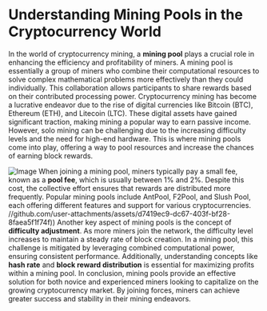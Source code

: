 # Understanding Mining Pools in the Cryptocurrency World
In the world of cryptocurrency mining, a **mining pool** plays a crucial role in enhancing the efficiency and profitability of miners. A mining pool is essentially a group of miners who combine their computational resources to solve complex mathematical problems more effectively than they could individually. This collaboration allows participants to share rewards based on their contributed processing power.
Cryptocurrency mining has become a lucrative endeavor due to the rise of digital currencies like Bitcoin (BTC), Ethereum (ETH), and Litecoin (LTC). These digital assets have gained significant traction, making mining a popular way to earn passive income. However, solo mining can be challenging due to the increasing difficulty levels and the need for high-end hardware. This is where mining pools come into play, offering a way to pool resources and increase the chances of earning block rewards.

![Image](https://github.com/user-attachments/assets/d7419ec9-dc67-403f-bf28-8faea5f1f74f)
When joining a mining pool, miners typically pay a small fee, known as a **pool fee**, which is usually between 1% and 2%. Despite this cost, the collective effort ensures that rewards are distributed more frequently. Popular mining pools include AntPool, F2Pool, and Slush Pool, each offering different features and support for various cryptocurrencies.
 //github.com/user-attachments/assets/d7419ec9-dc67-403f-bf28-8faea5f1f74f))
Another key aspect of mining pools is the concept of **difficulty adjustment**. As more miners join the network, the difficulty level increases to maintain a steady rate of block creation. In a mining pool, this challenge is mitigated by leveraging combined computational power, ensuring consistent performance. Additionally, understanding concepts like **hash rate** and **block reward distribution** is essential for maximizing profits within a mining pool.
In conclusion, mining pools provide an effective solution for both novice and experienced miners looking to capitalize on the growing cryptocurrency market. By joining forces, miners can achieve greater success and stability in their mining endeavors.
